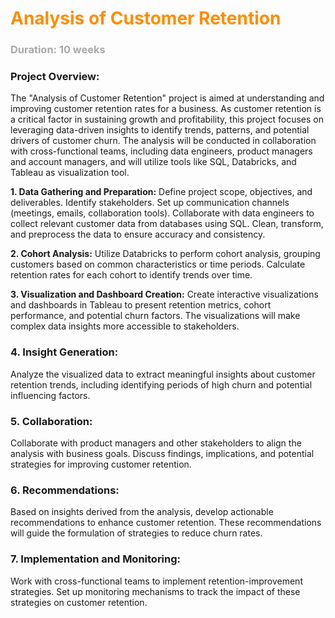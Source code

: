 
# <font style="color : darkorange">Analysis of Customer Retention</font> <br>
### <font style="color : darkgrey">Duration: 10 weeks</font>


  
### **Project Overview**:
  The "Analysis of Customer Retention" project is aimed at understanding and improving customer retention rates for a business. 
  As customer retention is a critical factor in sustaining growth and profitability, this project focuses on leveraging data-driven insights 
  to identify trends, patterns, and potential drivers of customer churn. The analysis will be conducted in collaboration with cross-functional teams, 
  including data engineers, product managers and account managers, and will utilize tools like SQL, Databricks, and Tableau as visualization tool.

**1. Data Gathering and Preparation:** 
Define project scope, objectives, and deliverables. Identify stakeholders. Set up communication channels (meetings, emails, collaboration tools). 
Collaborate with data engineers to collect relevant customer data from databases using SQL. Clean, transform, and preprocess the data to ensure accuracy 
and consistency.

**2. Cohort Analysis:** Utilize Databricks to perform cohort analysis, grouping customers based on common characteristics or time periods. Calculate retention rates for each cohort 
to identify trends over time.

**3. Visualization and Dashboard Creation:** Create interactive visualizations and dashboards in Tableau to present retention metrics, cohort performance, and potential churn factors. The visualizations 
will make complex data insights more accessible to stakeholders.

### **4. Insight Generation:** 
Analyze the visualized data to extract meaningful insights about customer retention trends, including identifying periods of high churn and potential influencing 
factors.

### **5. Collaboration:**
Collaborate with product managers and other stakeholders to align the analysis with business goals. Discuss findings, implications, and potential strategies for 
improving customer retention.

### **6. Recommendations:**
Based on insights derived from the analysis, develop actionable recommendations to enhance customer retention. These recommendations will guide the formulation 
of strategies to reduce churn rates.

### **7. Implementation and Monitoring:**
Work with cross-functional teams to implement retention-improvement strategies. Set up monitoring mechanisms to track the impact of these strategies on customer retention.












    
